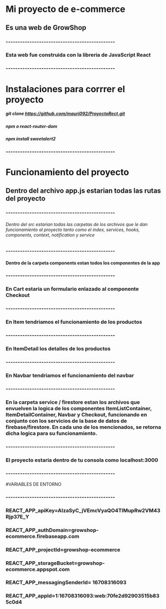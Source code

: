 # Mi proyecto de e-commerce
## Es una web de GrowShop 
### ----------------------------------------------
### Esta web fue construida con la libreria de JavaScript React
####
### ----------------------------------------------
# Instalaciones para corrrer el proyecto
##### git clone https://github.com/mauri092/ProyectoRect.git
##### npm o react-router-dom
##### npm install sweetalert2
##### 
### ----------------------------------------------
# Funcionamiento del proyecto

## Dentro del archivo app.js estarian todas las rutas del proyecto
### ----------------------------------------------
###### Dentro del src estarian todas las carpetas de los archivos que le dan funcionamiento al proyecto tanto como el index, services, hooks, components, context, notification y service
### ----------------------------------------------
#### Dentro de la carpeta components estan todos los componentes de la app
### ----------------------------------------------
### En Cart estaria un formulario enlazado al componente Checkout
### ----------------------------------------------
### En Item tendriamos el funcionamiento de los productos
### ----------------------------------------------
### En ItemDetail los detalles de los productos
### ----------------------------------------------
### En Navbar tendriamos el funcionamiento del navbar
### ----------------------------------------------
### En la carpeta service / firestore estan los archivos que envuelven la logica de los componentes ItemListContainer, ItemDetailContainer, Navbar y Checkout, funcionando en conjunto con los servicios de la base de datos de firebase/firestore. En cada uno de los mencionados, se retorna dicha logica para su funcionamiento.
### ----------------------------------------------
### El proyecto estaria dentro de tu consola como localhost:3000
### ----------------------------------------------
#VARIABLES DE ENTORNO
### ----------------------------------------------

### REACT_APP_apiKey=AIzaSyC_jVEmcVyaQO4TlMupRw2VM43Rjp37E_Y
### REACT_APP_authDomain=growshop-ecommerce.firebaseapp.com
### REACT_APP_projectId=growshop-ecommerce
### REACT_APP_storageBucket=growshop-ecommerce.appspot.com
### REACT_APP_messagingSenderId= 16708316093
### REACT_APP_appId=1:16708316093:web:70fe2d92903515b835c0d4
